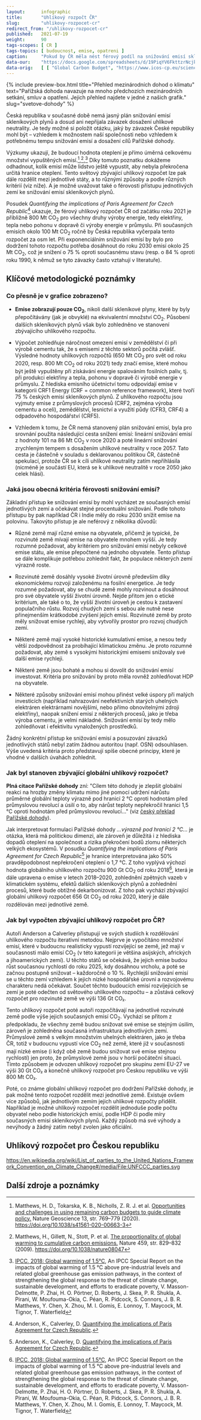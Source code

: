 ```yaml
---
layout:      infographic
title:       "Uhlíkový rozpočt ČR"
slug:        "uhlikovy-rozpocet-cr"
redirect_from: "/uhlikovy-rozpocet-cr"
published:   2021-07-19
weight:      90
tags-scopes: [ CR ]
tags-topics: [ budoucnost, emise, opatreni ]
caption:     "Pokud by ČR měla nést férový podíl na snižování emisí skleníkových plynů, měla by pro naplnění Pařížské dohody do roku 2030 snížit emise o 84 % oproti roku 1990 (resp. o 75 % oproti roku 2018)."
data-our:    "https://docs.google.com/spreadsheets/d/19PiqYV6FkttzrNcjkbTQmphzxgydtTc1MB6nDZpybj0/edit?usp=sharing"
data-orig:   [ [ "Global Carbon Budget", "https://www.icos-cp.eu/science-and-impact/global-carbon-budget/2020" ],["IPCC SR15","https://www.ipcc.ch/site/assets/uploads/sites/2/2019/06/SR15_Full_Report_Low_Res.pdf#page=107"] ]
---
```


{% include preview-box.html
    title="Přehled mezinárodních dohod o klimatu"
    text="Pařížská dohoda navazuje na mnoho předchozích mezinárodních setkání, smluv a opatření. Jejich přehled najdete v jedné z našich grafik."
    slug="svetove-dohody"
%}

Česká republika v současné době nemá jasný plán snižování emisí skleníkových plynů a dosud ani nepřijala závazek dosažení uhlíkové neutrality. Je tedy možné si položit otázku, jaký by závazek České republiky mohl být – vzhledem k možnostem naší společnosti nebo vzhledem k potřebnému tempu snižování emisí a dosažení cílů Pařížské dohody.

Výzkumy ukazují, že budoucí hodnota oteplení je přímo úměrná celkovému množství vypuštěných emisí.[^55],[^58],[^56] Díky tomuto poznatku dokážeme odhadnout, kolik emisí může lidstvo ještě vypustit, aby nebyla překročena určitá hranice oteplení. Tento světový zbývající uhlíkový rozpočet lze pak dále rozdělit mezi jednotlivé státy, a to různými způsoby a podle různých kritérií (viz níže). A je možné uvažovat také o férovosti přístupu jednotlivých zemí ke snižování emisí skleníkových plynů. 

Posudek *Quantifying the implications of Paris Agreement for Czech Republic*[^22] ukazuje, že férový uhlíkový rozpočet ČR od začátku roku 2021 je přibližně 800 Mt CO<sub>2</sub> pro všechny druhy výroby energie, tedy elektřiny, tepla nebo pohonu v dopravě či výroby energie v průmyslu. Při současných emisích okolo 100 Mt CO<sub>2</sub> ročně by Česká republika vyčerpala tento rozpočet za osm let. Při exponenciálním snižování emisí by bylo pro dodržení tohoto rozpočtu potřeba dosáhnout do roku 2030 emisí okolo 25 Mt CO<sub>2</sub>, což je snížení o 75 % oproti současnému stavu (resp. o 84 % oproti roku 1990, k němuž se tyto závazky často vztahují v literatuře).  

## Klíčové metodologické poznámky

### Co přesně je v grafice zobrazeno?

* **Emise zobrazují pouze CO<sub>2</sub>**, nikoli další skleníkové plyny, které by byly přepočítávány (jak je obvyklé) na ekvivalentní množství CO<sub>2</sub>. Působení dalších skleníkových plynů však bylo zohledněno ve stanovení zbývajícího uhlíkového rozpočtu. 

* Výpočet zohledňuje náročnost omezení emisí v zemědělství či při výrobě cementu tak, že s emisemi z těchto sektorů počítá zvlášť. Výsledné hodnoty uhlíkových rozpočtů (650 Mt CO<sub>2</sub> pro svět od roku 2020, resp. 800 Mt CO<sub>2</sub> od roku 2021) tedy značí emise, které mohou být ještě vypuštěny při získávání energie spalováním fosilních paliv, tj. při produkci elektřiny a tepla, pohonu v dopravě či výrobě energie v průmyslu. Z hlediska emisního účetnictví tomu odpovídají emise v kategorii CRF1 Energy (CRF = common reference framework), které tvoří 75 % českých emisí skleníkových plynů. Z uhlíkového rozpočtu jsou vyjmuty emise z průmyslových procesů (CRF2, zejména výroba cementu a oceli), zemědělství, lesnictví a využití půdy (CFR3, CRF4) a odpadového hospodářství (CRF5). 

* Vzhledem k tomu, že ČR nemá stanovený plán snižování emisí, byla pro srovnání použita následující cesta snížení emisí: lineární snižování emisí z hodnoty 101 na 86 Mt CO<sub>2</sub> v roce 2020 a poté lineární snižování zrychleným tempem s dosažením uhlíkové neutrality v roce 2057. Tato cesta je částečně v souladu s deklarovanou politikou ČR, částečně spekulací, protože ČR se k cíli uhlíkové neutrality zatím nepřihlásila (nicméně je součástí EU, která se k uhlíkové neutralitě v roce 2050 jako celek hlásí).  

### Jaká jsou obecná kritéria férovosti snižování emisí? 

Základní přístup ke snižování emisí by mohl vycházet ze současných emisí jednotlivých zemí a očekávat stejné procentuální snižování. Podle tohoto přístupu by pak například ČR i Indie měly do roku 2030 snížit emise na polovinu. Takovýto přístup je ale neférový z několika důvodů: 

* Různé země mají různé emise na obyvatele, přičemž je typické, že rozvinuté země mívají emise na obyvatele mnohem vyšší. Je tedy rozumné požadovat, aby kritériem pro snižování emisí nebyly celkové emise státu, ale emise přepočtené na jednoho obyvatele. Tento přístup se dále komplikuje potřebou zohlednit fakt, že populace některých zemí výrazně roste. 

* Rozvinuté země dosáhly vysoké životní úrovně především díky ekonomickému rozvoji založenému na fosilní energetice. Je tedy rozumné požadovat, aby se chudé země mohly rozvinout a dosáhnout pro své obyvatele vyšší životní úrovně. Nejde přitom jen o etické kritérium, ale také o to, že vyšší životní úroveň je cestou k zastavení populačního růstu. Rozvoj chudých zemí s sebou ale nutně nese přinejmenším krátkodobé zvýšení jejich emisí. Rozvinuté země by proto měly snižovat emise rychleji, aby vytvořily prostor pro rozvoj chudých zemí. 

* Některé země mají vysoké historické kumulativní emise, a nesou tedy větší zodpovědnost za probíhající klimatickou změnu. Je proto rozumné požadovat, aby země s vysokými historickými emisemi snižovaly své další emise rychleji. 

* Některé země jsou bohaté a mohou si dovolit do snižování emisí investovat. Kritéria pro snižování by proto měla rovněž zohledňovat HDP na obyvatele.

* Některé způsoby snižování emisí mohou přinést velké úspory při malých investicích (například nahrazování neefektivních starých uhelných elektráren elektrárnami novějšími, nebo přímo obnovitelnými zdroji elektřiny), naopak snížení emisí z některých procesů, jako je třeba výroba cementu, je velmi nákladné. Snižování emisí by tedy mělo zohledňovat i efektivitu vynaložených prostředků. 

Žádný konkrétní přístup ke snižování emisí a posuzování závazků jednotlivých států nebyl zatím žádnou autoritou (např. OSN) odsouhlasen. Výše uvedená kritéria proto představují spíše obecné principy, které je vhodné v dalších úvahách zohlednit.  

### Jak byl stanoven zbývající globální uhlíkový rozpočet? 

__Plná citace Pařížské dohody__ zní: "Cílem této dohody je zlepšit globální reakci na hrozby změny klimatu mimo jiné pomocí udržení nárůstu průměrné globální teploty výrazně pod hranicí 2 °C oproti hodnotám před průmyslovou revolucí a úsilí o to, aby nárůst teploty nepřekročil hranici 1,5 °C oproti hodnotám před průmyslovou revolucí…" (viz [český překlad Pařížské dohody](https://www.mzp.cz/C1257458002F0DC7/cz/parizska_dohoda/$FILE/OEOK-Cesky_preklad_dohody-20160419.pdf)).

Jak interpretovat formulaci Pařížské dohody *...výrazně pod hranicí 2 °C...* je otázka, která má politickou dimenzi, ale zároveň je důležitá i z hlediska dopadů oteplení na společnost a rizika překročení bodů zlomu některých velkých ekosystémů. V posudku *Quantifying the implications of Paris Agreement for Czech Republic*[^22]
je hranice interpretována jako 50% pravděpodobnost nepřekročení oteplení o 1,7 °C. Z toho vyplývá výchozí hodnota globálního uhlíkového rozpočtu 900 Gt CO<sub>2</sub> od roku 2018[^56], která je dále upravena o emise v letech 2018–2020, zohlednění zpětných vazeb v klimatickém systému, efektů dalších skleníkových plynů a zohlednění procesů, které bude obtížné dekarbonizovat. Z toho pak vychází zbývající globální uhlíkový rozpočet 656 Gt CO<sub>2</sub> od roku 2020, který je dále rozdělován mezi jednotlivé země.  


### Jak byl vypočten zbývající uhlíkový rozpočet pro ČR? 

Autoři Anderson a Calverley přistupují ve svých studiích k rozdělování uhlíkového rozpočtu iterativní metodou. Nejprve je vypočítáno množství emisí, které v budoucnu realisticky vypustí rozvíjející se země, jež mají v současnosti málo emisí CO<sub>2</sub> (v této kategorii je většina asijských, afrických a jihoamerických zemí). U těchto států se očekává, že jejich emise budou růst současnou rychlostí do roku 2025, kdy dosáhnou vrcholu, a poté se začnou postupně snižovat – každoročně o 10 %. Rychlejší snižování emisí se u těchto zemí vzhledem k jejich nízké hospodářské úrovni a rozvojovému charakteru nedá očekávat. Součet těchto budoucích emisí rozvíjejících se zemí je poté odečten od světového uhlíkového rozpočtu – a zůstává celkový rozpočet pro rozvinuté země ve výši 136 Gt CO₂. 

Tento uhlíkový rozpočet poté autoři rozpočítávají na jednotlivé rozvinuté země podle výše jejich současných emisí CO<sub>2</sub>. Vychází se přitom z předpokladu, že všechny země budou snižovat své emise se stejným úsilím, zároveň je zohledněna současná infrastruktura jednotlivých zemí. Průmyslové země s velkým množstvím uhelných elektráren, jako je třeba ČR, totiž v budoucnu vypustí více CO<sub>2</sub> než země, které již v současnosti mají nízké emise (i když obě země budou snižovat své emise stejnou rychlostí) jen proto, že průmyslové země jsou v horší počáteční situaci. Tímto způsobem je odvozen uhlíkový rozpočet pro skupinu zemí EU-27 ve výši 30 Gt CO₂ a konečně uhlíkový rozpočet pro Českou republiku ve výši 800 Mt CO₂.

Poté, co známe globální uhlíkový rozpočet pro dodržení Pařížské dohody, je pak možné tento rozpočet rozdělit mezi jednotlivé země. Existuje ovšem více způsobů, jak jednotlivým zemím jejich uhlíkové rozpočty přidělit. Například je možné uhlíkový rozpočet rozdělit jednoduše podle počtu obyvatel nebo podle historických emisí, podle HDP či podle míry současných emisí skleníkových plynů. Každý způsob má své výhody a nevýhody a žádný zatím nebyl zvolen jako oficiální.

## Uhlíkový rozpočet pro Českou republiku



https://en.wikipedia.org/wiki/List_of_parties_to_the_United_Nations_Framework_Convention_on_Climate_Change#/media/File:UNFCCC_parties.svg





## Další zdroje a poznámky

[^22]: Anderson, K., Calverley, D. [Quantifying the implications of Paris Agreement for Czech Republic](https://www.klimazaloba.cz/wp-content/uploads/2021/03/Anderson-and-Calverley-Czech-budget-report-v3.-FINAL-Errata-020221.pdf).

[^55]: Matthews, H. D., Tokarska, K. B., Nicholls, Z. R. J. et al. [Opportunities and challenges in using remaining carbon budgets to guide climate policy.](https://www.nature.com/articles/s41561-020-00663-3) Nature Geoscience 13, str. 769–779 (2020). https://doi.org/10.1038/s41561-020-00663-3

[^56]: [IPCC, 2018: Global warming of 1.5°C](https://www.ipcc.ch/site/assets/uploads/sites/2/2019/06/SR15_Full_Report_Low_Res.pdf), An IPCC Special Report on the impacts of global warming of 1.5 °C above pre-industrial levels and related global greenhouse gas emission pathways, in the context of strengthening the global response to the threat of climate change, sustainable development, and efforts to eradicate poverty, V. Masson-Delmotte, P. Zhai, H. O. Pörtner, D. Roberts, J. Skea, P. R. Shukla, A. Pirani, W. Moufouma-Okia, C. Péan, R. Pidcock, S. Connors, J. B. R. Matthews, Y. Chen, X. Zhou, M. I. Gomis, E. Lonnoy, T. Maycock, M. Tignor, T. Waterfield

[^57]: [IPCC, 2013: Climate Change 2013: The Physical Science Basis](https://www.ipcc.ch/report/ar5/wg1/). Contribution of Working Group I to the Fifth Assessment Report of the Intergovernmental Panel on Climate Change [Stocker, T. F., D. Qin, G.-K. Plattner, M. Tignor, S. K. Allen, J. Boschung, A. Nauels, Y. Xia, V. Bex and P. M. Midgley (eds.)]. Cambridge University Press.

[^58]: Matthews, H., Gillett, N., Stott, P. et al. [The proportionality of global warming to cumulative carbon emissions.](https://www.researchgate.net/publication/26282499_The_proportionality_of_global_warming_to_cumulative_carbon_emissions) Nature 459, str. 829–832 (2009). https://doi.org/10.1038/nature08047

[^59]: R. Millar, M. Allen, J. Rogelj, P. Friedlingstein [The cumulative carbon budget and its implications](https://doi.org/10.1093/oxrep/grw009), Oxford Review of Economic Policy, Volume 32, Issue 2, SUMMER 2016, str. 323–342. https://doi.org/10.1093/oxrep/grw009

[^88]: [The Sixth Carbon Budget](https://www.theccc.org.uk/publication/sixth-carbon-budget/), required under the Climate Change Act, provides ministers with advice on the volume of greenhouse gasses the UK can emit during the period 2033–2037.  

[^89]: [Klimatický plán Hlavního města Prahy do roku 2030](https://www.praha.eu/jnp/cz/o_meste/magistrat/tiskovy_servis/tiskove_zpravy/praha_nasla_cestu_k_uhlikove_neutralite.html)

[^99]: [Český překlad Pařížské dohody](https://www.mzp.cz/C1257458002F0DC7/cz/parizska_dohoda/$FILE/OEOK-Cesky_preklad_dohody-20160419.pdf)
